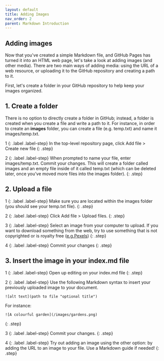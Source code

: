 ```yaml
---
layout: default
title: Adding Images
nav_order: 2
parent: Markdown Introduction
---
```


## Adding images

Now that you've created a simple Markdown file, and GitHub Pages has turned it into an HTML web page, let's take a look at adding images (and other media). There are two main ways of adding media: using the URL of a web resource, or uploading it to the GitHub repository and creating a path to it.

First, let's create a folder in your GitHub repository to help keep your images organized.

## 1. Create a folder

There is no option to directly create a folder in GitHub; instead, a folder is created when you create a file and write a path to it. For instance, in order to create an **images** folder, you can create a file (e.g. temp.txt) and name it images/temp.txt.

1
{: .label .label-step}
In the top-level repository page, click Add file > Create new file
{: .step}

2
{: .label .label-step}
When prompted to name your file, enter images/temp.txt. Commit your changes. This will create a folder called images and an empty file inside of it called temp.txt (which can be deleted later, once you’ve moved more files into the images folder).
{: .step}

## 2. Upload a file

1
{: .label .label-step}
Make sure you are located within the images folder (you should see your temp.txt file).
{: .step}

2
{: .label .label-step}
Click Add file > Upload files.
{: .step}

3
{: .label .label-step}
Select an image from your computer to upload. If you want to download something from the web, try to use something that is not copyrighted or is royalty free ([e.g.Pexels](https://www.pexels.com/royalty-free-images/))
{: .step}

4
{: .label .label-step}
Commit your changes
{: .step}

## 3. Insert the image in your index.md file

1
{: .label .label-step}
Open up editing on your index.md file
{: .step}

2
{: .label .label-step}
Use the following Markdown syntax to insert your previously uploaded image to your document.

``![alt text](path to file "optional title")``

For instance:

``![A colourful garden](/images/gardens.png)``

{: .step}

3
{: .label .label-step}
Commit your changes.
{: .step}

4
{: .label .label-step}
Try out adding an image using the other option: by adding the URL to an image to your file. Use a Markdown guide if needed!
{: .step}
